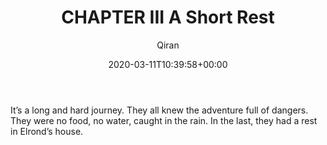 ﻿---
title: CHAPTER III A Short Rest
author: Qiran
type: post
date: 2020-03-11T10:39:58+00:00
aliases: ["/chapter-iii-a-short-rest-2/"]
tags:
  - Hobbit

---
It&#8217;s a long and hard journey. They all knew the adventure full of dangers. They were no food, no water, caught in the rain. In the last, they had a rest in Elrond&#8217;s house.
